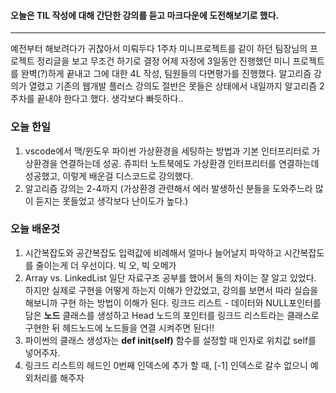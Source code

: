 #### 오늘은 TIL 작성에 대해 간단한 강의를 듣고 마크다운에 도전해보기로 했다.
---
예전부터 해보려다가 귀찮아서 미뤄두다 1주차 미니프로젝트를 같이 하던 팀장님의 프로젝트 정리글을 보고 무조건 하기로 결정
어제 자정에 3일동안 진행했던 미니 프로젝트를 완벽(?)하게 끝내고 그에 대한 4L 작성, 팀원들의 다면평가를 진행했다.
알고리즘 강의가 열렸고 기존의 웹개발 플러스 강의도 절반은 못들은 상태에서 내일까지 알고리즘 2주차를 끝내야 한다고 했다. 생각보다 빠듯하다..

### 오늘 한일
1. vscode에서 맥/윈도우 파이썬 가상환경을 세팅하는 방법과 기본 인터프리터로 가상환경을 연결하는데 성공. 쥬피터 노트북에도 가상환경 인터프리터를 연결하는데 성공했고, 이렇게 배운걸 디스코드로 강의했다.
2. 알고리즘 강의는 2-4까지 (가상환경 관련해서 에러 발생하신 분들을 도와주느라 많이 듣지는 못들었고 생각보다 난이도가 높다.)

### 오늘 배운것
1. 시간복잡도와 공간복잡도
입력값에 비례해서 얼마나 늘어날지 파악하고 시간복잡도를 줄이는게 더 우선이다.
빅 오, 빅 오메가
2. Array vs. LinkedList
일단 자료구조 공부를 했어서 둘의 차이는 잘 알고 있었다. 하지만 실제로 구현을 어떻게 하는지 이해가 안갔었고, 강의를 보면서 따라 실습을 해보니까 구현 하는 방법이 이해가 된다.
링크드 리스트 - 데이터와 NULL포인터를 담은 **노드** 클래스를 생성하고 Head 노드의 포인터를 링크드 리스트라는 클래스로 구현한 뒤 헤드노드에 노드들을 연결 시켜주면 된다!!
3. 파이썬의 클래스 생성자는 **def init(self)**
함수를 설정할 때 인자로 위치값 self를 넣어주자. 
4. 링크드 리스트의 헤드인 0번째 인덱스에 추가 할 때, \[-1\] 인덱스로 갈수 없으니 예외처리를 해주자
